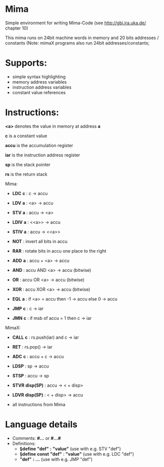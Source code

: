 # Mima
Simple environment for writing Mima-Code (see http://gbi.ira.uka.de/ chapter 10)

This mima runs on 24bit machine words in memory and 20 bits addresses / constants
(Note: mimaX programs also run 24bit addresses/constants;

# Supports:
- simple syntax highlighting
- memory address variables
- instruction address variables
- constant value references

# Instructions:

__<a\>__ denotes the value in memory at address __a__

__c__ is a constant value

__accu__ is the accumulation register

__iar__ is the instruction address register

__sp__ is the stack pointer

__rs__ is the return stack

Mima:

- __LDC__ __c__ : c  → accu
- __LDV__ __a__ : <a\> → accu
- __STV__ __a__ : accu → <a\>
- __LDIV__ __a__ : <<a\>\> → accu
- __STIV__ __a__ : accu → <<a\>\>

- __NOT__ : invert all bits in accu
- __RAR__ : rotate bits in accu one place to the right

- __ADD__ __a__ : accu + <a\> → accu
- __AND__ : accu AND <a\> → accu (bitwise)
- __OR__ : accu OR <a\> → accu (bitwise)
- __XOR__ : accu XOR <a\> → accu (bitwise)
- __EQL__ __a__ : if <a\> = accu then -1 → accu else 0 → accu

- __JMP__ __c__ : c → iar
- __JMN__ __c__ : if msb of accu = 1 then c → iar

MimaX:

- __CALL__ __c__ : rs.push(iar) and c → iar
- __RET__ : rs.pop() → iar

- __ADC__ __c__ : accu + c → accu

- __LDSP__ : sp → accu
- __STSP__ : accu → sp

- __STVR__ __disp(SP)__ : accu → <<sp> + disp>
- __LDVR__ __disp(SP)__ : <<sp> + disp> → accu

- all instructions from Mima

# Language details

- Comments: __#...__ or __#...#__
- Definitions:
    - __§define__ __"def"__ __:__ __"value"__ (use with e.g. STV "def")
    - __§define__ __const__ __"def"__ : __"value"__ (use with e.g. LDC "def")
    - __"def"__ __:__ __...__ (use with e.g. JMP "def")


